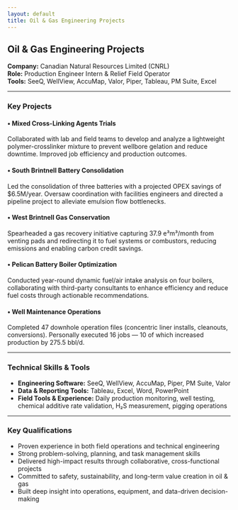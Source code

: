 ```yaml
---
layout: default
title: Oil & Gas Engineering Projects
---
```


## Oil & Gas Engineering Projects  
**Company:** Canadian Natural Resources Limited (CNRL)  
**Role:** Production Engineer Intern & Relief Field Operator  
**Tools:** SeeQ, WellView, AccuMap, Valor, Piper, Tableau, PM Suite, Excel

---

### Key Projects

#### • Mixed Cross-Linking Agents Trials  
Collaborated with lab and field teams to develop and analyze a lightweight polymer-crosslinker mixture to prevent wellbore gelation and reduce downtime. Improved job efficiency and production outcomes.

#### • South Brintnell Battery Consolidation  
Led the consolidation of three batteries with a projected OPEX savings of $6.5M/year. Oversaw coordination with facilities engineers and directed a pipeline project to alleviate emulsion flow bottlenecks.

#### • West Brintnell Gas Conservation  
Spearheaded a gas recovery initiative capturing 37.9 e³m³/month from venting pads and redirecting it to fuel systems or combustors, reducing emissions and enabling carbon credit savings.

#### • Pelican Battery Boiler Optimization  
Conducted year-round dynamic fuel/air intake analysis on four boilers, collaborating with third-party consultants to enhance efficiency and reduce fuel costs through actionable recommendations.

#### • Well Maintenance Operations  
Completed 47 downhole operation files (concentric liner installs, cleanouts, conversions). Personally executed 16 jobs — 10 of which increased production by 275.5 bbl/d.

---

### Technical Skills & Tools

- **Engineering Software:** SeeQ, WellView, AccuMap, Piper, PM Suite, Valor  
- **Data & Reporting Tools:** Tableau, Excel, Word, PowerPoint  
- **Field Tools & Experience:** Daily production monitoring, well testing, chemical additive rate validation, H₂S measurement, pigging operations

---

### Key Qualifications

- Proven experience in both field operations and technical engineering  
- Strong problem-solving, planning, and task management skills  
- Delivered high-impact results through collaborative, cross-functional projects  
- Committed to safety, sustainability, and long-term value creation in oil & gas  
- Built deep insight into operations, equipment, and data-driven decision-making  
